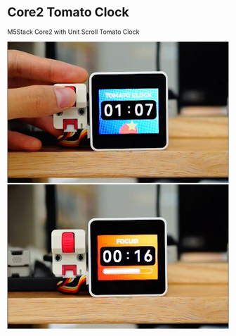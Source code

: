 # Core2 Tomato Clock

M5Stack Core2 with Unit Scroll Tomato Clock


![pic_01](./assets/pic_01.jpg)
![pic_02](./assets/pic_02.jpg)


